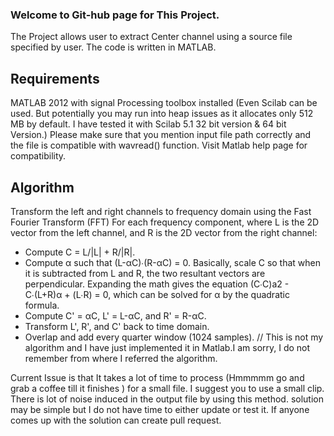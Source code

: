 
### Welcome to Git-hub page for This Project.

The Project allows user to extract Center channel using a source file specified by user. The code is written in MATLAB. 

## Requirements
MATLAB 2012 with signal Processing toolbox installed (Even Scilab can be used. But potentially you may run into heap issues as it allocates only 512 MB by default. I have tested it with Scilab 5.1 32 bit version & 64 bit Version.)
Please make sure that you mention input file path correctly and the file is compatible with wavread() function. Visit Matlab help page for compatibility.

## Algorithm
Transform the left and right channels to frequency domain using the Fast Fourier Transform (FFT)
For each frequency component, where L is the 2D vector from the left channel, and R is the 2D vector from the right channel:
* Compute C = L/|L| + R/|R|.
* Compute α such that (L-αC)∙(R-αC) = 0. Basically, scale C so that when it is subtracted from L and R, the two resultant vectors are perpendicular. Expanding the math gives the equation (C∙C)a2 - C∙(L+R)α + (L∙R) = 0, which can be solved for α by the quadratic formula.
* Compute C' = αC, L' = L-αC, and R' = R-αC.
* Transform L', R', and C' back to time domain.
* Overlap and add every quarter window (1024 samples).
// This is not my algorithm and I have just implemented it in Matlab.I am sorry, I do not remember from where I referred the algorithm. 

Current Issue is that It takes a lot of time to process (Hmmmmm go and grab a coffee till it finishes ) for a small file. I suggest you to use a small clip. There is lot of noise induced in the output file by using this method. solution may be simple but I do not have time to either update or test it. If anyone comes up with the solution can create pull request.
